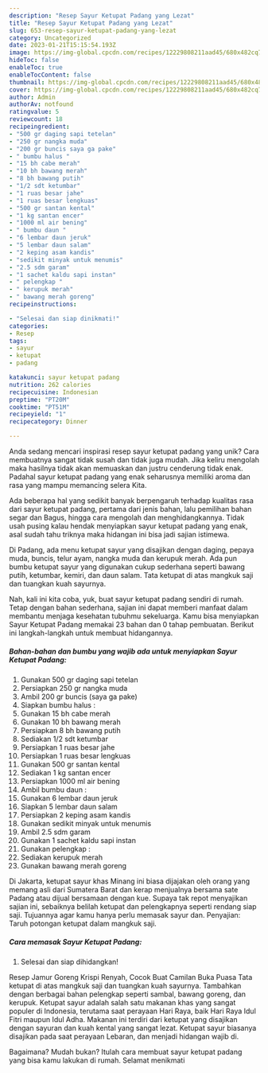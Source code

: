```yaml
---
description: "Resep Sayur Ketupat Padang yang Lezat"
title: "Resep Sayur Ketupat Padang yang Lezat"
slug: 653-resep-sayur-ketupat-padang-yang-lezat
category: Uncategorized
date: 2023-01-21T15:15:54.193Z
image: https://img-global.cpcdn.com/recipes/12229808211aad45/680x482cq70/sayur-ketupat-padang-foto-resep-utama.jpg
hideToc: false
enableToc: true
enableTocContent: false
thumbnail: https://img-global.cpcdn.com/recipes/12229808211aad45/680x482cq70/sayur-ketupat-padang-foto-resep-utama.jpg
cover: https://img-global.cpcdn.com/recipes/12229808211aad45/680x482cq70/sayur-ketupat-padang-foto-resep-utama.jpg
author: Admin
authorAv: notfound
ratingvalue: 5
reviewcount: 18
recipeingredient:
- "500 gr daging sapi tetelan"
- "250 gr nangka muda"
- "200 gr buncis saya ga pake"
- " bumbu halus "
- "15 bh cabe merah"
- "10 bh bawang merah"
- "8 bh bawang putih"
- "1/2 sdt ketumbar"
- "1 ruas besar jahe"
- "1 ruas besar lengkuas"
- "500 gr santan kental"
- "1 kg santan encer"
- "1000 ml air bening"
- " bumbu daun "
- "6 lembar daun jeruk"
- "5 lembar daun salam"
- "2 keping asam kandis"
- "sedikit minyak untuk menumis"
- "2.5 sdm garam"
- "1 sachet kaldu sapi instan"
- " pelengkap "
- " kerupuk merah"
- " bawang merah goreng"
recipeinstructions:

- "Selesai dan siap dinikmati!"
categories:
- Resep
tags:
- sayur
- ketupat
- padang

katakunci: sayur ketupat padang 
nutrition: 262 calories
recipecuisine: Indonesian
preptime: "PT20M"
cooktime: "PT51M"
recipeyield: "1"
recipecategory: Dinner

---
```





Anda sedang mencari inspirasi resep sayur ketupat padang yang unik? Cara membuatnya sangat tidak susah dan tidak juga mudah. Jika keliru mengolah maka hasilnya tidak akan memuaskan dan justru cenderung tidak enak. Padahal sayur ketupat padang yang enak seharusnya memiliki aroma dan rasa yang mampu memancing selera Kita.





Ada beberapa hal yang sedikit banyak berpengaruh terhadap kualitas rasa dari sayur ketupat padang, pertama dari jenis bahan, lalu pemilihan bahan segar dan Bagus, hingga cara mengolah dan menghidangkannya. Tidak usah pusing kalau hendak menyiapkan sayur ketupat padang yang enak,      asal sudah tahu triknya maka hidangan ini bisa jadi sajian istimewa.














Di Padang, ada menu ketupat sayur yang disajikan dengan daging, pepaya muda, buncis, telur ayam, nangka muda dan kerupuk merah. Ada pun bumbu ketupat sayur yang digunakan cukup sederhana seperti bawang putih, ketumbar, kemiri, dan daun salam. Tata ketupat di atas mangkuk saji dan tuangkan kuah sayurnya.






Nah, kali ini kita coba, yuk, buat sayur ketupat padang sendiri di rumah. Tetap dengan bahan sederhana, sajian ini dapat memberi manfaat dalam membantu menjaga kesehatan tubuhmu sekeluarga. Kamu bisa menyiapkan Sayur Ketupat Padang memakai 23 bahan dan 0 tahap pembuatan. Berikut ini langkah-langkah untuk membuat hidangannya.

<!--inarticleads1-->

##### Bahan-bahan dan bumbu yang wajib ada untuk menyiapkan Sayur Ketupat Padang:

1. Gunakan 500 gr daging sapi tetelan
1. Persiapkan 250 gr nangka muda
1. Ambil 200 gr buncis (saya ga pake)
1. Siapkan  bumbu halus :
1. Gunakan 15 bh cabe merah
1. Gunakan 10 bh bawang merah
1. Persiapkan 8 bh bawang putih
1. Sediakan 1/2 sdt ketumbar
1. Persiapkan 1 ruas besar jahe
1. Persiapkan 1 ruas besar lengkuas
1. Gunakan 500 gr santan kental
1. Sediakan 1 kg santan encer
1. Persiapkan 1000 ml air bening
1. Ambil  bumbu daun :
1. Gunakan 6 lembar daun jeruk
1. Siapkan 5 lembar daun salam
1. Persiapkan 2 keping asam kandis
1. Gunakan sedikit minyak untuk menumis
1. Ambil 2.5 sdm garam
1. Gunakan 1 sachet kaldu sapi instan
1. Gunakan  pelengkap :
1. Sediakan  kerupuk merah
1. Gunakan  bawang merah goreng


Di Jakarta, ketupat sayur khas Minang ini biasa dijajakan oleh orang yang memang asli dari Sumatera Barat dan kerap menjualnya bersama sate Padang atau dijual bersamaan dengan kue. Supaya tak repot menyajikan sajian ini, sebaiknya belilah ketupat dan pelengkapnya seperti rendang siap saji. Tujuannya agar kamu hanya perlu memasak sayur dan. Penyajian: Taruh potongan ketupat dalam mangkuk saji. 

<!--inarticleads2-->

##### Cara memasak Sayur Ketupat Padang:


1. Selesai dan siap dihidangkan!

Resep Jamur Goreng Krispi Renyah, Cocok Buat Camilan Buka Puasa Tata ketupat di atas mangkuk saji dan tuangkan kuah sayurnya. Tambahkan dengan berbagai bahan pelengkap seperti sambal, bawang goreng, dan kerupuk. Ketupat sayur adalah salah satu makanan khas yang sangat populer di Indonesia, terutama saat perayaan Hari Raya, baik Hari Raya Idul Fitri maupun Idul Adha. Makanan ini terdiri dari ketupat yang disajikan dengan sayuran dan kuah kental yang sangat lezat. Ketupat sayur biasanya disajikan pada saat perayaan Lebaran, dan menjadi hidangan wajib di. 

Bagaimana? Mudah bukan? Itulah cara membuat sayur ketupat padang yang bisa kamu lakukan di rumah. Selamat menikmati
